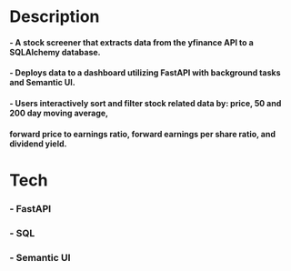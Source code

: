 # Description

#### - A stock screener that extracts data from the yfinance API to a SQLAlchemy database. 
#### - Deploys data to a dashboard utilizing FastAPI with background tasks and Semantic UI.
#### - Users interactively sort and filter stock related data by: price, 50 and 200 day moving average, 
####   forward price to earnings ratio, forward earnings per share ratio, and dividend yield. 

# Tech 

### - FastAPI
### - SQL
### - Semantic UI 
